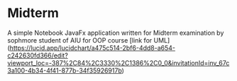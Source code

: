 # Midterm
A simple Notebook
JavaFx application written for Midterm examination by sophmore student of AIU for OOP course
[link for UML] (https://lucid.app/lucidchart/a475c514-2bf6-4dd8-a654-c242630fd366/edit?viewport_loc=-387%2C84%2C3330%2C1386%2C0_0&invitationId=inv_67c3a100-4b34-4f41-877b-34f35926917b)
